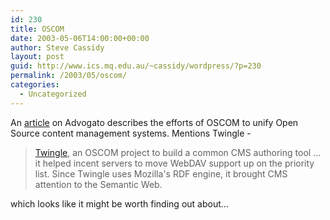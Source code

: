 ```yaml
---
id: 230
title: OSCOM
date: 2003-05-06T14:00:00+00:00
author: Steve Cassidy
layout: post
guid: http://www.ics.mq.edu.au/~cassidy/wordpress/?p=230
permalink: /2003/05/oscom/
categories:
  - Uncategorized
---
```

An [article](http://www.advogato.org/article/657.html) on Advogato describes the efforts of OSCOM to unify Open Source content management systems. Mentions Twingle - 

> [Twingle](http://www.oscom.org/Projects/Twingle/), an OSCOM project to build a common CMS authoring tool ... it helped incent servers to move WebDAV support up on the priority list. Since Twingle uses Mozilla's RDF engine, it brought CMS attention to the Semantic Web. 

which looks like it might be worth finding out about...
